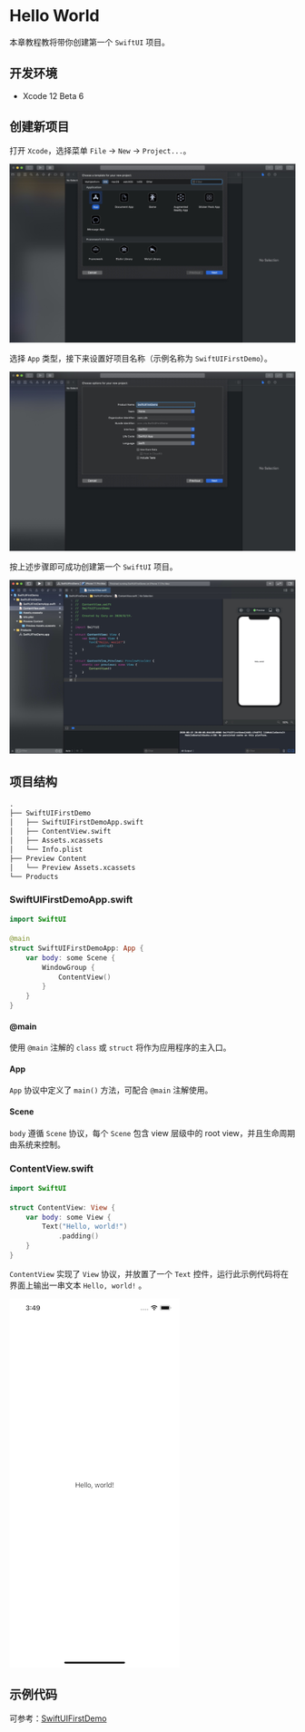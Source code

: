 # Hello World

本章教程教将带你创建第一个 `SwiftUI` 项目。

## 开发环境

* Xcode 12 Beta 6

## 创建新项目

打开 `Xcode`，选择菜单 `File` -> `New` -> `Project...`。

![xcode_new_project_1](img/xcode_new_project_1.jpeg)

选择 `App` 类型，接下来设置好项目名称（示例名称为 `SwiftUIFirstDemo`）。

![xcode_new_project_2](img/xcode_new_project_2.jpeg)

按上述步骤即可成功创建第一个 `SwiftUI` 项目。

![xcode_new_project_3](img/xcode_new_project_3.jpeg)

## 项目结构

```shell
.
├── SwiftUIFirstDemo
│   ├── SwiftUIFirstDemoApp.swift
│   ├── ContentView.swift
│   ├── Assets.xcassets
│   └── Info.plist
├── Preview Content
│   └── Preview Assets.xcassets
└── Products
```

### SwiftUIFirstDemoApp.swift

```swift
import SwiftUI

@main
struct SwiftUIFirstDemoApp: App {
    var body: some Scene {
        WindowGroup {
            ContentView()
        }
    }
}
```

#### @main

使用 `@main` 注解的 `class` 或 `struct` 将作为应用程序的主入口。

#### App

`App` 协议中定义了 `main()` 方法，可配合 `@main` 注解使用。

#### Scene

`body` 遵循 `Scene` 协议，每个 `Scene` 包含 view 层级中的 root view，并且生命周期由系统来控制。

### ContentView.swift

```swift
import SwiftUI

struct ContentView: View {
    var body: some View {
        Text("Hello, world!")
            .padding()
    }
}
```

`ContentView` 实现了 `View` 协议，并放置了一个 `Text` 控件，运行此示例代码将在界面上输出一串文本 `Hello, world!` 。

![hello_world](img/hello_world.png)

## 示例代码

可参考：[SwiftUIFirstDemo](https://github.com/CaryZheng/SwiftUI-Tutorial/tree/master/code/SwiftUIFirstDemo)
